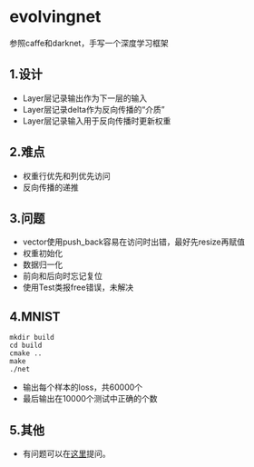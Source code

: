 # evolvingnet
参照caffe和darknet，手写一个深度学习框架
## 1.设计
- Layer层记录输出作为下一层的输入
- Layer层记录delta作为反向传播的“介质”
- Layer层记录输入用于反向传播时更新权重
## 2.难点
- 权重行优先和列优先访问
- 反向传播的递推
## 3.问题
- vector使用push_back容易在访问时出错，最好先resize再赋值
- 权重初始化
- 数据归一化
- 前向和后向时忘记复位
- 使用Test类报free错误，未解决
## 4.MNIST
```
mkdir build
cd build
cmake ..
make
./net
```
- 输出每个样本的loss，共60000个
- 最后输出在10000个测试中正确的个数
## 5.其他
- 有问题可以在[这里](https://github.com/bonne658/evolvingnet)提问。